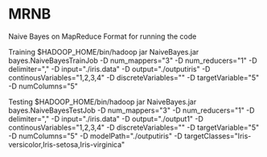 MRNB
====

Naive Bayes on MapReduce
Format for running the code

Training
$HADOOP_HOME/bin/hadoop jar NaiveBayes.jar bayes.NaiveBayesTrainJob -D num_mappers="3" -D num_reducers="1" -D delimiter="," -D input="./iris.data" -D output="./outputiris" -D continousVariables="1,2,3,4" -D discreteVariables="" -D targetVariable="5" -D numColumns="5"

Testing
$HADOOP_HOME/bin/hadoop jar NaiveBayes.jar bayes.NaiveBayesTestJob -D num_mappers="3" -D num_reducers="1" -D delimiter="," -D input="./iris.data" -D output="./output1" -D continousVariables="1,2,3,4" -D discreteVariables="" -D targetVariable="5" -D numColumns="5" -D modelPath="./outputiris" -D targetClasses="Iris-versicolor,Iris-setosa,Iris-virginica"

